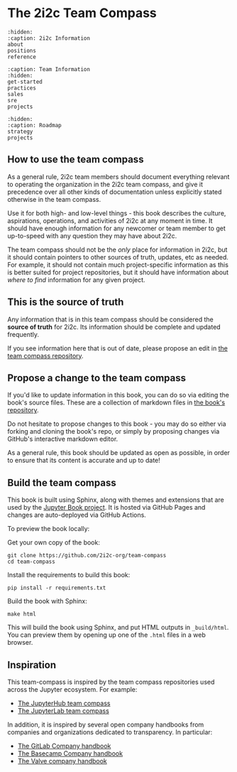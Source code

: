 # The 2i2c Team Compass

```{toctree}
:hidden:
:caption: 2i2c Information
about
positions
reference
```
```{toctree}
:caption: Team Information
:hidden:
get-started
practices
sales
sre
projects
```

```{toctree}
:hidden:
:caption: Roadmap
strategy
projects
```

## How to use the team compass

As a general rule, 2i2c team members should document everything relevant to operating the organization in the 2i2c team compass, and give it precedence over all other kinds of documentation unless explicitly stated otherwise in the team compass.

Use it for both high- and low-level things - this book describes the culture, aspirations, operations, and activities of 2i2c at any moment in time. It should have enough information for any newcomer or team member to get up-to-speed with any question they may have about 2i2c.

The team compass should not be the *only* place for information in 2i2c, but it should contain pointers to other sources of truth, updates, etc as needed. For example, it should not contain much project-specific information as this is better suited for project repositories, but it should have information about *where to find* information for any given project.

## This is the source of truth

Any information that is in this team compass should be considered the **source of truth** for 2i2c. Its information should be complete and updated frequently.

If you see information here that is out of date, please propose an edit in [the team compass repository](https://github.com/2i2c-org/team-compass).

## Propose a change to the team compass

If you'd like to update information in this book, you can do so via editing the book's source files. These are a collection of markdown files in [the book's repository](https://github.com/2i2c-org/team-compass).

Do not hesitate to propose changes to this book - you may do so either via forking and cloning the book's repo, or simply by proposing changes via GitHub's interactive markdown editor.

As a general rule, this book should be updated as open as possible, in order to ensure that its content is accurate and up to date!

## Build the team compass

This book is built using Sphinx, along with themes and extensions that are used by the [Jupyter Book project](https://jupyterbook.org). It is hosted via GitHub Pages and changes are auto-deployed via GitHub Actions.

To preview the book locally:

Get your own copy of the book:

```
git clone https://github.com/2i2c-org/team-compass
cd team-compass
```
Install the requirements to build this book:

```
pip install -r requirements.txt
```

Build the book with Sphinx:

```
make html
```

This will build the book using Sphinx, and put HTML outputs in `_build/html`. You can preview them by opening up one of the `.html` files in a web browser.

## Inspiration

This team-compass is inspired by the team compass repositories used across the Jupyter ecosystem. For example:

- [The JupyterHub team compass](https://jupyterhub-team-compass.readthedocs.io/)
- [The JupyterLab team compass](https://github.com/jupyterlab/team-compass)

In addition, it is inspired by several open company handbooks from companies and organizations dedicated to transparency. In particular:

- [The GitLab Company handbook](https://about.gitlab.com/handbook/)
- [The Basecamp Company handbook](https://basecamp.com/handbook)
- [The Valve company handbook](https://steamcdn-a.akamaihd.net/apps/valve/Valve_NewEmployeeHandbook.pdf)
